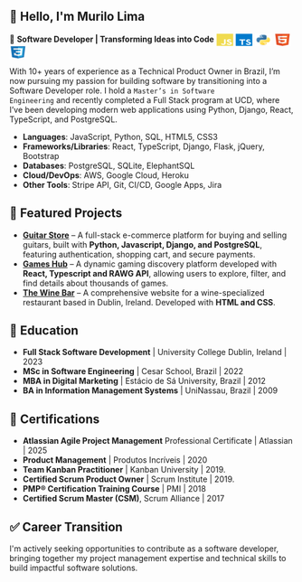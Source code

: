 ## 👋 Hello, I'm Murilo Lima

🚀 **Software Developer | Transforming Ideas into Code**
<img align="center" alt="Javascript" height="22" width="30" src="https://raw.githubusercontent.com/devicons/devicon/master/icons/javascript/javascript-plain.svg">
<img align="center" alt="Typescript" height="22" width="30" src="https://raw.githubusercontent.com/devicons/devicon/refs/heads/master/icons/typescript/typescript-original.svg">
<img align="center" alt="Python" height="22" width="30" src="https://raw.githubusercontent.com/devicons/devicon/master/icons/python/python-original.svg">
<img align="center" alt="HTML" height="22" width="30" src="https://raw.githubusercontent.com/devicons/devicon/master/icons/html5/html5-original.svg">
<img align="center" alt="CSS" height="22" width="30" src="https://raw.githubusercontent.com/devicons/devicon/master/icons/css3/css3-original.svg">

With 10+ years of experience as a Technical Product Owner in Brazil, I’m now pursuing my passion for building software by transitioning into a Software Developer role. I hold a <code>Master’s in Software Engineering</code> and recently completed a Full Stack program at UCD, where I’ve been developing modern web applications using Python, Django, React, TypeScript, and PostgreSQL.

- **Languages**: JavaScript, Python, SQL, HTML5, CSS3
- **Frameworks/Libraries**: React, TypeScript, Django, Flask, jQuery, Bootstrap
- **Databases**: PostgreSQL, SQLite, ElephantSQL
- **Cloud/DevOps**: AWS, Google Cloud, Heroku
- **Other Tools**: Stripe API, Git, CI/CD, Google Apps, Jira

## 🌟 Featured Projects

- **[Guitar Store](https://github.com/omurilolima/guitar-store)** – A full-stack e-commerce platform for buying and selling guitars, built with **Python, Javascript, Django, and PostgreSQL**, featuring authentication, shopping cart, and secure payments.
- **[Games Hub](https://github.com/omurilolima/game-hub)** – A dynamic gaming discovery platform developed with **React, Typescript and RAWG API**, allowing users to explore, filter, and find details about thousands of games.
- **[The Wine Bar](https://github.com/omurilolima/the-wine-bar)** – A comprehensive website for a wine-specialized restaurant based in Dublin, Ireland. Developed with **HTML and CSS**.

## 🏅 Education

- **Full Stack Software Development** | University College Dublin, Ireland | 2023
- **MSc in Software Engineering** | Cesar School, Brazil | 2022
- **MBA in Digital Marketing** | Estácio de Sá University, Brazil | 2012
- **BA in Information Management Systems** | UniNassau, Brazil | 2009

## 🎯 Certifications

- **Atlassian Agile Project Management** Professional Certificate | Atlassian | 2025
- **Product Management** | Produtos Incríveis | 2020
- **Team Kanban Practitioner** | Kanban University | 2019.
- **Certified Scrum Product Owner** | Scrum Institute | 2019.
- **PMP® Certification Training Course** | PMI | 2018
- **Certified Scrum Master (CSM)**, Scrum Alliance | 2017

## ✅ Career Transition

I'm actively seeking opportunities to contribute as a software developer, bringing together my project management expertise and technical skills to build impactful software solutions.
